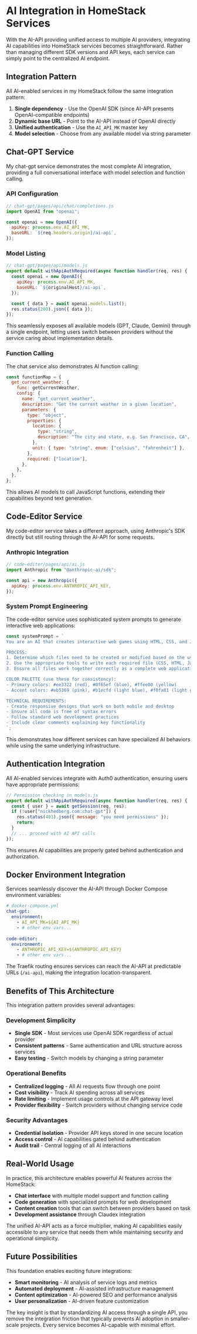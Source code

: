 # AI Integration in HomeStack Services

With the AI-API providing unified access to multiple AI providers, integrating AI capabilities into HomeStack services becomes straightforward. Rather than managing different SDK versions and API keys, each service can simply point to the centralized AI endpoint.

## Integration Pattern

All AI-enabled services in my HomeStack follow the same integration pattern:

1. **Single dependency** - Use the OpenAI SDK (since AI-API presents OpenAI-compatible endpoints)
2. **Dynamic base URL** - Point to the AI-API instead of OpenAI directly
3. **Unified authentication** - Use the `AI_API_MK` master key
4. **Model selection** - Choose from any available model via string parameter

## Chat-GPT Service

My chat-gpt service demonstrates the most complete AI integration, providing a full conversational interface with model selection and function calling.

### API Configuration
```javascript
// chat-gpt/pages/api/chat/completions.js
import OpenAI from "openai";

const openai = new OpenAI({
  apiKey: process.env.AI_API_MK,
  baseURL: `${req.headers.origin}/ai-api`,
});
```

### Model Listing
```javascript  
// chat-gpt/pages/api/models.js
export default withApiAuthRequired(async function handler(req, res) {
  const openai = new OpenAI({
    apiKey: process.env.AI_API_MK,
    baseURL: `${originalHost}/ai-api`,
  });

  const { data } = await openai.models.list();
  res.status(200).json({ data });
});
```

This seamlessly exposes all available models (GPT, Claude, Gemini) through a single endpoint, letting users switch between providers without the service caring about implementation details.

### Function Calling
The chat service also demonstrates AI function calling:

```javascript
const functionMap = {
  get_current_weather: {
    func: getCurrentWeather,
    config: {
      name: "get_current_weather", 
      description: "Get the current weather in a given location",
      parameters: {
        type: "object",
        properties: {
          location: {
            type: "string",
            description: "The city and state, e.g. San Francisco, CA",
          },
          unit: { type: "string", enum: ["celsius", "fahrenheit"] },
        },
        required: ["location"],
      },
    },
  },
};
```

This allows AI models to call JavaScript functions, extending their capabilities beyond text generation.

## Code-Editor Service

My code-editor service takes a different approach, using Anthropic's SDK directly but still routing through the AI-API for some requests.

### Anthropic Integration
```javascript
// code-editor/pages/api/ai.js
import Anthropic from "@anthropic-ai/sdk";

const api = new Anthropic({
  apiKey: process.env.ANTHROPIC_API_KEY,
});
```

### System Prompt Engineering
The code-editor service uses sophisticated system prompts to generate interactive web applications:

```javascript
const systemPrompt = `
You are an AI that creates interactive web games using HTML, CSS, and JavaScript.

PROCESS:
1. Determine which files need to be created or modified based on the user's request
2. Use the appropriate tools to write each required file (CSS, HTML, JavaScript)
3. Ensure all files work together correctly as a complete web application

COLOR PALETTE (use these for consistency):
- Primary colors: #ee3322 (red), #0f65ef (blue), #ffee00 (yellow)
- Accent colors: #eb5369 (pink), #b1ecfd (light blue), #f0fa81 (light green)

TECHNICAL REQUIREMENTS:
- Create responsive designs that work on both mobile and desktop
- Ensure all code is free of syntax errors
- Follow standard web development practices
- Include clear comments explaining key functionality
`;
```

This demonstrates how different services can have specialized AI behaviors while using the same underlying infrastructure.

## Authentication Integration

All AI-enabled services integrate with Auth0 authentication, ensuring users have appropriate permissions:

```javascript
// Permission checking in models.js
export default withApiAuthRequired(async function handler(req, res) {
  const { user } = await getSession(req, res);
  if (!user["nickhedberg.com:chat-gpt"]) {
    res.status(403).json({ message: "you need permissions" });
    return;
  }
  // ... proceed with AI API calls
});
```

This ensures AI capabilities are properly gated behind authentication and authorization.

## Docker Environment Integration

Services seamlessly discover the AI-API through Docker Compose environment variables:

```yaml
# docker-compose.yml
chat-gpt:
  environment:
    - AI_API_MK=${AI_API_MK}
    - # other env vars...
  
code-editor:
  environment:
    - ANTHROPIC_API_KEY=${ANTHROPIC_API_KEY}
    - # other env vars...
```

The Traefik routing ensures services can reach the AI-API at predictable URLs (`/ai-api`), making the integration location-transparent.

## Benefits of This Architecture

This integration pattern provides several advantages:

### Development Simplicity
- **Single SDK** - Most services use OpenAI SDK regardless of actual provider
- **Consistent patterns** - Same authentication and URL structure across services
- **Easy testing** - Switch models by changing a string parameter

### Operational Benefits  
- **Centralized logging** - All AI requests flow through one point
- **Cost visibility** - Track AI spending across all services
- **Rate limiting** - Implement usage controls at the API gateway level
- **Provider flexibility** - Switch providers without changing service code

### Security Advantages
- **Credential isolation** - Provider API keys stored in one secure location
- **Access control** - AI capabilities gated behind authentication
- **Audit trail** - Central logging of all AI interactions

## Real-World Usage

In practice, this architecture enables powerful AI features across the HomeStack:

- **Chat interface** with multiple model support and function calling
- **Code generation** with specialized prompts for web development
- **Content creation** tools that can switch between providers based on task
- **Development assistance** through Claudex integration

The unified AI-API acts as a force multiplier, making AI capabilities easily accessible to any service that needs them while maintaining security and operational simplicity.

## Future Possibilities

This foundation enables exciting future integrations:

- **Smart monitoring** - AI analysis of service logs and metrics
- **Automated deployment** - AI-assisted infrastructure management
- **Content optimization** - AI-powered SEO and performance analysis
- **User personalization** - AI-driven feature customization

The key insight is that by standardizing AI access through a single API, you remove the integration friction that typically prevents AI adoption in smaller-scale projects. Every service becomes AI-capable with minimal effort.
